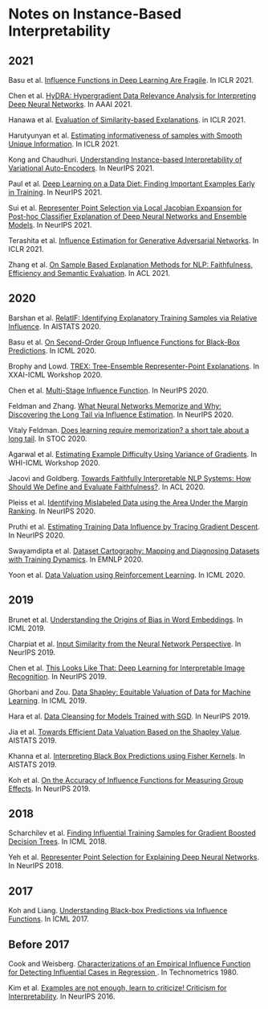 # Notes on Instance-Based Interpretability

<!--# 2022-->

<!--Dang et al. [Group’s Influence Value in Logistic Regression Model and Gradient Boosting Model](https://link.springer.com/chapter/10.1007/978-981-16-2377-6_66). In ICICT-->

## 2021

Basu et al. [Influence Functions in Deep Learning Are Fragile](https://openreview.net/forum?id=xHKVVHGDOEk). In ICLR 2021.

Chen et al. [HyDRA: Hypergradient Data Relevance Analysis for Interpreting Deep Neural Networks](https://ojs.aaai.org/index.php/AAAI/article/view/16871). In AAAI 2021.

Hanawa et al. [Evaluation of Similarity-based Explanations](https://arxiv.org/abs/2006.04528). in ICLR 2021.

Harutyunyan et al. [Estimating informativeness of samples with Smooth Unique Information](https://openreview.net/forum?id=kEnBH98BGs5). In ICLR 2021.

Kong and Chaudhuri. [Understanding Instance-based Interpretability of Variational Auto-Encoders](https://papers.nips.cc/paper/2021/hash/13d7dc096493e1f77fb4ccf3eaf79df1-Abstract.html). In NeurIPS 2021.

Paul et al. [Deep Learning on a Data Diet: Finding Important Examples Early in Training](https://proceedings.neurips.cc/paper/2021/hash/ac56f8fe9eea3e4a365f29f0f1957c55-Abstract.html). In NeurIPS 2021.

Sui et al. [Representer Point Selection via Local Jacobian Expansion for Post-hoc Classifier Explanation of Deep Neural Networks and Ensemble Models](https://proceedings.neurips.cc//paper/2021/hash/c460dc0f18fc309ac07306a4a55d2fd6-Abstract.html). In NeurIPS 2021.

Terashita et al. [Influence Estimation for Generative Adversarial Networks](https://openreview.net/forum?id=opHLcXxYTC_). In ICLR 2021.

Zhang et al. [On Sample Based Explanation Methods for NLP: Faithfulness, Efficiency and Semantic Evaluation](https://aclanthology.org/2021.acl-long.419/). In ACL 2021.

## 2020

Barshan et al. [RelatIF: Identifying Explanatory Training Samples via Relative Influence](http://proceedings.mlr.press/v108/barshan20a.html). In AISTATS 2020.

Basu et al. [On Second-Order Group Influence Functions for Black-Box Predictions](http://proceedings.mlr.press/v119/basu20b.html). In ICML 2020.

Brophy and Lowd. [TREX: Tree-Ensemble Representer-Point Explanations](https://arxiv.org/abs/2009.05530). In XXAI-ICML Workshop 2020.

Chen et al. [Multi-Stage Influence Function](https://proceedings.neurips.cc/paper/2020/hash/95e62984b87e90645a5cf77037395959-Abstract.html). In NeurIPS 2020.

Feldman and Zhang. [What Neural Networks Memorize and Why: Discovering the Long Tail via Influence Estimation](https://openreview.net/forum?id=mfoH69cSCz8). In NeurIPS 2020.

Vitaly Feldman. [Does learning require memorization? a short tale about a long tail](https://dl.acm.org/doi/abs/10.1145/3357713.3384290). In STOC 2020.

Agarwal et al. [Estimating Example Difficulty Using Variance of Gradients](https://arxiv.org/abs/2008.11600). In WHI-ICML Workshop 2020.

Jacovi and Goldberg. [Towards Faithfully Interpretable NLP Systems: How Should We Define and Evaluate Faithfulness?](https://aclanthology.org/2020.acl-main.386/). In ACL 2020.

Pleiss et al. [Identifying Mislabeled Data using the Area Under the Margin Ranking](https://papers.nips.cc/paper/2020/hash/c6102b3727b2a7d8b1bb6981147081ef-Abstract.html). In NeurIPS 2020.

Pruthi et al. [Estimating Training Data Influence by Tracing Gradient Descent](https://proceedings.neurips.cc/paper/2020/hash/e6385d39ec9394f2f3a354d9d2b88eec-Abstract.html). In NeurIPS 2020.

Swayamdipta et al. [Dataset Cartography: Mapping and Diagnosing Datasets with Training Dynamics](https://openreview.net/forum?id=gW72G4zSdR1). In EMNLP 2020.

Yoon et al. [Data Valuation using Reinforcement Learning](http://proceedings.mlr.press/v119/yoon20a.html). In ICML 2020.

## 2019

Brunet et al. [Understanding the Origins of Bias in Word Embeddings](http://proceedings.mlr.press/v97/brunet19a.html). In ICML 2019.

Charpiat et al. [Input Similarity from the Neural Network Perspective](https://proceedings.neurips.cc/paper/2019/hash/c61f571dbd2fb949d3fe5ae1608dd48b-Abstract.html). In NeurIPS 2019.

Chen et al. [This Looks Like That: Deep Learning for Interpretable Image Recognition](https://proceedings.neurips.cc/paper/2019/hash/adf7ee2dcf142b0e11888e72b43fcb75-Abstract.html). In NeurIPS 2019.

Ghorbani and Zou. [Data Shapley: Equitable Valuation of Data for Machine Learning](http://proceedings.mlr.press/v97/ghorbani19c.html). In ICML 2019.

Hara et al. [Data Cleansing for Models Trained with SGD](https://proceedings.neurips.cc/paper/2019/hash/5f14615696649541a025d3d0f8e0447f-Abstract.html). In NeurIPS 2019.

Jia et al. [Towards Efficient Data Valuation Based on the Shapley Value](http://proceedings.mlr.press/v89/jia19a.html). AISTATS 2019.

Khanna et al. [Interpreting Black Box Predictions using Fisher Kernels](http://proceedings.mlr.press/v89/khanna19a.html). In AISTATS 2019.

Koh et al. [On the Accuracy of Influence Functions for Measuring Group Effects](https://papers.nips.cc/paper/2019/hash/a78482ce76496fcf49085f2190e675b4-Abstract.html). In NeurIPS 2019.

## 2018

Scharchilev et al. [Finding Influential Training Samples for Gradient Boosted Decision Trees](http://proceedings.mlr.press/v80/sharchilev18a.html). In ICML 2018.

Yeh et al. [Representer Point Selection for Explaining Deep Neural Networks](https://proceedings.neurips.cc/paper/2018/hash/8a7129b8f3edd95b7d969dfc2c8e9d9d-Abstract.html). In NeurIPS 2018.

## 2017

Koh and Liang. [Understanding Black-box Predictions via Influence Functions](http://proceedings.mlr.press/v70/koh17a). In ICML 2017.

## Before 2017

Cook and Weisberg. [Characterizations of an Empirical Influence Function for Detecting Influential Cases in Regression
](https://www.tandfonline.com/doi/abs/10.1080/00401706.1980.10486199). In Technometrics 1980.

Kim et al. [Examples are not enough, learn to criticize! Criticism for Interpretability](https://proceedings.neurips.cc/paper/2016/hash/5680522b8e2bb01943234bce7bf84534-Abstract.html). In NeurIPS 2016.
